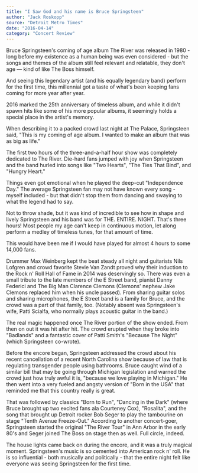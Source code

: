```yaml
---
title: "I Saw God and his name is Bruce Springsteen"
author: "Jack Roskopp"
source: "Detroit Metro Times"
date: "2016-04-14"
category: "Concert Review"
---
```


Bruce Springsteen's coming of age album The River was released in 1980 - long before my existence as a human being was even considered - but the songs and themes of the album still feel relevant and relatable, they don't age — kind of like The Boss himself.

And seeing this legendary artist (and his equally legendary band) perform for the first time, this millennial got a taste of what's been keeping fans coming for more year after year.

2016 marked the 25th anniversary of timeless album, and while it didn't spawn hits like some of his more popular albums, it seemingly holds a special place in the artist's memory.

When describing it to a packed crowd last night at The Palace, Springsteen said, "This is my coming of age album. I wanted to make an album that was as big as life."

The first two hours of the three-and-a-half hour show was completely dedicated to The River. Die-hard fans jumped with joy when Springsteen and the band hurled into songs like "Two Hearts", "The Ties That Bind", and "Hungry Heart."

Things even got emotional when he played the deep-cut "Independence Day." The average Springsteen fan may not have known every song - myself included - but that didn't stop them from dancing and swaying to what the legend had to say.

Not to throw shade, but it was kind of incredible to see how in shape and lively Springsteen and his band was for THE. ENTIRE. NIGHT. That's three hours! Most people my age can't keep in continuous motion, let along perform a medley of timeless tunes, for that amount of time.

This would have been me if I would have played for almost 4 hours to some 14,000 fans.

Drummer Max Weinberg kept the beat steady all night and guitarists Nils Lofgren and crowd favorite Stevie Van Zandt proved why their induction to the Rock n' Roll Hall of Fame in 2014 was deservingly so. There was even a small tribute to the late members of the E Street band, pianist Danny Federici and The Big Man Clarence Clemons (Clemons' nephew Jake Clemons replaced him when his uncle passed). From sharing guitar solos and sharing microphones, the E Street band is a family for Bruce, and the crowd was a part of that family, too. (Notably absent was Springsteen's wife, Patti Scialfa, who normally plays acoustic guitar in the band.)

The real magic happened once The River portion of the show ended. From then on out it was hit after hit. The crowd erupted when they broke into "Badlands" and a fantastic cover of Patti Smith's "Because The Night" (which Springsteen co-wrote).

Before the encore began, Springsteen addressed the crowd about his recent cancellation of a recent North Carolina show because of law that is regulating transgender people using bathrooms. Bruce caught wind of a similar bill that may be going through Michigan legislation and warned the crowd just how truly awful it is, "because we love playing in Michigan." He then went into a very fueled and angsty version of "Born in the USA" that reminded me that this country really is great.

That was followed by classics "Born to Run", "Dancing in the Dark" (where Bruce brought up two excited fans ala Courteney Cox), "Rosalita", and the song that brought up Detroit rocker Bob Seger to play the tambourine on stage "Tenth Avenue Freeze-Out." According to another concert-goer, Springsteen started the original "The River Tour" in Ann Arbor in the early 80's and Seger joined The Boss on stage then as well. Full circle, indeed.

The house lights came back on during the encore, and it was a truly magical moment. Springsteen's music is so cemented into American rock n' roll. He is so influential - both musically and politically - that the entire night felt like everyone was seeing Springsteen for the first time.
